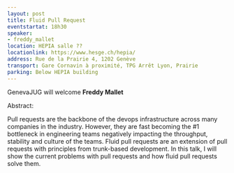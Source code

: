 ```yaml
---
layout: post
title: Fluid Pull Request
eventstartat: 18h30
speaker:
- freddy_mallet
location: HEPIA salle ??
locationlink: https://www.hesge.ch/hepia/
address: Rue de la Prairie 4, 1202 Genève
transport: Gare Cornavin à proximité, TPG Arrêt Lyon, Prairie
parking: Below HEPIA building
---
```


GenevaJUG will welcome **Freddy Mallet** 

Abstract: 

Pull requests are the backbone of the devops infrastructure across many companies in the industry.
However, they are fast becoming the #1 bottleneck in engineering teams negatively impacting the throughput, stability and culture of the teams. 
Fluid pull requests are an extension of pull requests with principles from trunk-based development. 
In this talk, I will show the current problems with pull requests and how fluid pull requests solve them.
